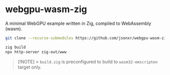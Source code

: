 # webgpu-wasm-zig

A minimal WebGPU example written in Zig, compiled to WebAssembly (wasm).

```sh
git clone --recurse-submodules https://github.com/jsonxr/webgpu-wasm-zig.git
```

```sh
zig build
npx http-server zig-out/www
```

> [!NOTE] > `build.zig` is preconfigured to build to `wasm32-emscripten` target
> only.
